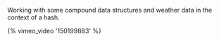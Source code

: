 Working with some compound data structures and weather data in the context of a
hash.

{% vimeo_video '150199883' %}
